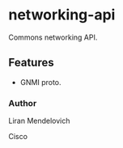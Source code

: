 # networking-api

Commons networking API.

## Features
* GNMI proto.

### Author
Liran Mendelovich  

Cisco

